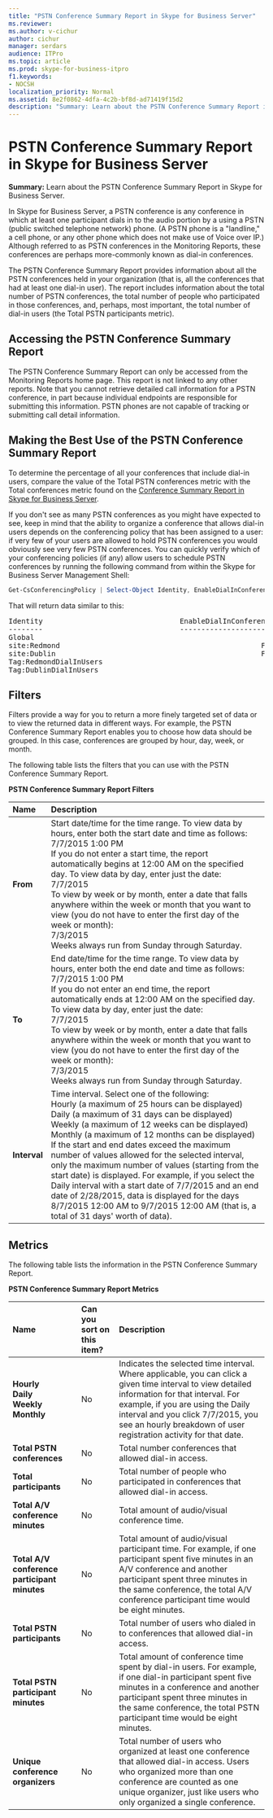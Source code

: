 ```yaml
---
title: "PSTN Conference Summary Report in Skype for Business Server"
ms.reviewer: 
ms.author: v-cichur
author: cichur
manager: serdars
audience: ITPro
ms.topic: article
ms.prod: skype-for-business-itpro
f1.keywords:
- NOCSH
localization_priority: Normal
ms.assetid: 8e2f0862-4dfa-4c2b-bf8d-ad71419f15d2
description: "Summary: Learn about the PSTN Conference Summary Report in Skype for Business Server."
---
```


# PSTN Conference Summary Report in Skype for Business Server
 
**Summary:** Learn about the PSTN Conference Summary Report in Skype for Business Server.
  
In Skype for Business Server, a PSTN conference is any conference in which at least one participant dials in to the audio portion by a using a PSTN (public switched telephone network) phone. (A PSTN phone is a "landline," a cell phone, or any other phone which does not make use of Voice over IP.) Although referred to as PSTN conferences in the Monitoring Reports, these conferences are perhaps more-commonly known as dial-in conferences.
  
The PSTN Conference Summary Report provides information about all the PSTN conferences held in your organization (that is, all the conferences that had at least one dial-in user). The report includes information about the total number of PSTN conferences, the total number of people who participated in those conferences, and, perhaps, most important, the total number of dial-in users (the Total PSTN participants metric).
  
## Accessing the PSTN Conference Summary Report

The PSTN Conference Summary Report can only be accessed from the Monitoring Reports home page. This report is not linked to any other reports. Note that you cannot retrieve detailed call information for a PSTN conference, in part because individual endpoints are responsible for submitting this information. PSTN phones are not capable of tracking or submitting call detail information.
  
## Making the Best Use of the PSTN Conference Summary Report

To determine the percentage of all your conferences that include dial-in users, compare the value of the Total PSTN conferences metric with the Total conferences metric found on the [Conference Summary Report in Skype for Business Server](conference-summary-report.md).
  
If you don't see as many PSTN conferences as you might have expected to see, keep in mind that the ability to organize a conference that allows dial-in users depends on the conferencing policy that has been assigned to a user: if very few of your users are allowed to hold PSTN conferences you would obviously see very few PSTN conferences. You can quickly verify which of your conferencing policies (if any) allow users to schedule PSTN conferences by running the following command from within the Skype for Business Server Management Shell:
  
```PowerShell
Get-CsConferencingPolicy | Select-Object Identity, EnableDialInConferencing
```

That will return data similar to this:
  
<pre>
Identity                                EnableDialInConferencing
--------                                ------------------------
Global                                                      True
site:Redmond                                               False
site:Dublin                                                False
Tag:RedmondDialInUsers                                      True
Tag:DublinDialInUsers                                       True
</pre>

## Filters

Filters provide a way for you to return a more finely targeted set of data or to view the returned data in different ways. For example, the PSTN Conference Summary Report enables you to choose how data should be grouped. In this case, conferences are grouped by hour, day, week, or month.
  
The following table lists the filters that you can use with the PSTN Conference Summary Report.
  
**PSTN Conference Summary Report Filters**

|**Name**|**Description**|
|:-----|:-----|
|**From** <br/> |Start date/time for the time range. To view data by hours, enter both the start date and time as follows:  <br/> 7/7/2015 1:00 PM  <br/> If you do not enter a start time, the report automatically begins at 12:00 AM on the specified day. To view data by day, enter just the date:  <br/> 7/7/2015  <br/> To view by week or by month, enter a date that falls anywhere within the week or month that you want to view (you do not have to enter the first day of the week or month):  <br/> 7/3/2015  <br/> Weeks always run from Sunday through Saturday.  <br/> |
|**To** <br/> |End date/time for the time range. To view data by hours, enter both the end date and time as follows:  <br/> 7/7/2015 1:00 PM  <br/> If you do not enter an end time, the report automatically ends at 12:00 AM on the specified day. To view data by day, enter just the date:  <br/> 7/7/2015  <br/> To view by week or by month, enter a date that falls anywhere within the week or month that you want to view (you do not have to enter the first day of the week or month):  <br/> 7/3/2015  <br/> Weeks always run from Sunday through Saturday.  <br/> |
|**Interval** <br/> | Time interval. Select one of the following: <br/>  Hourly (a maximum of 25 hours can be displayed) <br/>  Daily (a maximum of 31 days can be displayed) <br/>  Weekly (a maximum of 12 weeks can be displayed) <br/>  Monthly (a maximum of 12 months can be displayed) <br/>  If the start and end dates exceed the maximum number of values allowed for the selected interval, only the maximum number of values (starting from the start date) is displayed. For example, if you select the Daily interval with a start date of 7/7/2015 and an end date of 2/28/2015, data is displayed for the days 8/7/2015 12:00 AM to 9/7/2015 12:00 AM (that is, a total of 31 days' worth of data). <br/> |
   
## Metrics

The following table lists the information in the PSTN Conference Summary Report.
  
**PSTN Conference Summary Report Metrics**

|**Name**|**Can you sort on this item?**|**Description**|
|:-----|:-----|:-----|
|**Hourly** <br/> **Daily** <br/> **Weekly** <br/> **Monthly** <br/> |No  <br/> |Indicates the selected time interval. Where applicable, you can click a given time interval to view detailed information for that interval. For example, if you are using the Daily interval and you click 7/7/2015, you see an hourly breakdown of user registration activity for that date.  <br/> |
|**Total PSTN conferences** <br/> |No  <br/> |Total number conferences that allowed dial-in access.  <br/> |
|**Total participants** <br/> |No  <br/> |Total number of people who participated in conferences that allowed dial-in access.  <br/> |
|**Total A/V conference minutes** <br/> |No  <br/> |Total amount of audio/visual conference time.  <br/> |
|**Total A/V conference participant minutes** <br/> |No  <br/> |Total amount of audio/visual participant time. For example, if one participant spent five minutes in an A/V conference and another participant spent three minutes in the same conference, the total A/V conference participant time would be eight minutes.  <br/> |
|**Total PSTN participants** <br/> |No  <br/> |Total number of users who dialed in to conferences that allowed dial-in access.  <br/> |
|**Total PSTN participant minutes** <br/> |No  <br/> |Total amount of conference time spent by dial-in users. For example, if one dial-in participant spent five minutes in a conference and another participant spent three minutes in the same conference, the total PSTN participant time would be eight minutes.  <br/> |
|**Unique conference organizers** <br/> |No  <br/> |Total number of users who organized at least one conference that allowed dial-in access. Users who organized more than one conference are counted as one unique organizer, just like users who only organized a single conference.  <br/> |
   

